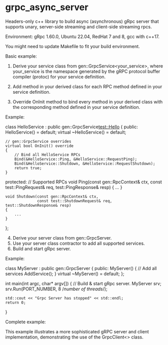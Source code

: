 # grpc_async_server
Headers-only c++ library to build async (asynchronous) gRpc server that supports unary,
server-side streaming and client-side streaming rpcs.

Environment: gRpc 1.60.0, Ubuntu 22.04, RedHat 7 and 8, gcc with c++17.

You might need to update Makefile to fit your build environment.

Basic example:

1. Derive your service class from gen::GrpcService<your_service>, where your_service is the namespace generated by the gRPC protocol buffer compiler (protoc) for your service definition.

2. Add method in your derived class for each RPC method defined in your service definition.

3. Override OnInit method to bind every method in your derived class with the corresponding method defined in your service definition.

Example:

class HelloService : public gen::GrpcService<test::Hello>
{
public:
    HelloService() = default;
    virtual ~HelloService() = default;

    // gen::GrpcService overrides
    virtual bool OnInit() override
    {
        // Bind all HelloService RPCs
        Bind(&HelloService::Ping, &HelloService::RequestPing);
        Bind(&HelloService::Shutdown, &HelloService::RequestShutdown);
        return true;
    }

protected:
    // Supported RPCs
    void Ping(const gen::RpcContext& ctx,
              const test::PingRequest& req, test::PingResponse& resp)
    {
        ...
    }

    void Shutdown(const gen::RpcContext& ctx,
                  const test::ShutdownRequest& req, test::ShutdownResponse& resp)
    {
        ...
    }
};

4. Derive your server class from gen::GrpcServer.
5. Use your server class contractor to add all supported services.
5. Build and start gRpc server.

Example:

class MyServer : public gen::GrpcServer
{
public:
    MyServer()
    {
        // Add all services
        AddService<HelloService>();
    }
    virtual ~MyServer() = default;
};

int main(int argc, char* argv[])
{
    // Build & start gRpc server.
    MyServer srv;
    srv.Run(PORT_NUMBER, 8 /*number of threads*/);

    std::cout << "Grpc Server has stopped" << std::endl;
    return 0;
}

Complete example:

This example illustrates a more sophisticated gRPC server and client implementation, demonstrating the use of the GrpcClient<> class.





